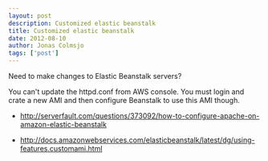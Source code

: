 ```yaml
---
layout: post
description: Customized elastic beanstalk
title: Customized elastic beanstalk
date: 2012-08-10
author: Jonas Colmsjo
tags: ['post']
---
```


Need to make changes to Elastic Beanstalk servers?





You can't update the httpd.conf from AWS console. You must login and crate a new AMI and then configure Beanstalk to use this AMI though.

* http://serverfault.com/questions/373092/how-to-configure-apache-on-amazon-elastic-beanstalk

* http://docs.amazonwebservices.com/elasticbeanstalk/latest/dg/using-features.customami.html

